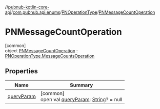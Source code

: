 //[pubnub-kotlin-core-api](../../../../index.md)/[com.pubnub.api.enums](../../index.md)/[PNOperationType](../index.md)/[PNMessageCountOperation](index.md)

# PNMessageCountOperation

[common]\
object [PNMessageCountOperation](index.md) : [PNOperationType.MessageCountsOperation](../-message-counts-operation/index.md)

## Properties

| Name | Summary |
|---|---|
| [queryParam](../query-param.md) | [common]<br>open val [queryParam](../query-param.md): [String](https://kotlinlang.org/api/latest/jvm/stdlib/kotlin/-string/index.html)? = null |
